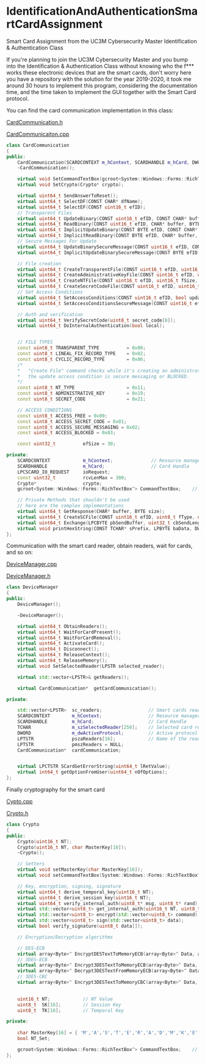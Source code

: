 # IdentificationAndAuthenticationSmartCardAssignment
Smart Card Assignment from the UC3M Cybersecurity Master Identification &amp; Authentication Class

If you're planning to join the UC3M Cybersecurity Master and you bump into the Identification &amp; Authentication Class without knowing who the f*** works these electronic devices that are the smart cards, don't worry here you have a repository with the solution for the year 2019-2020, it took me around 30 hours to implement this program, considering the documentation time, and the time taken to implement the GUI together with the Smart Card protocol.

You can find the card communication implementation in this class:

[CardCommunication.h][1]

[CardCommunicaiton.cpp][2]

```cpp
class CardCommunication
{
public:
	CardCommunication(SCARDCONTEXT m_hContext, SCARDHANDLE m_hCard, DWORD m_dwActiveProtocol);
	~CardCommunication();

	virtual void SetCommandTextBox(gcroot<System::Windows::Forms::RichTextBox^> CommandTextBox);
	virtual void SetCrypto(Crypto* crypto);

	virtual uint64_t SendAnswerToReset();
	virtual uint64_t SelectDF(CONST CHAR* dfName);
	virtual uint64_t SelectEF(CONST uint16_t efID);
	// Transparent Files
	virtual uint64_t UpdateBinary(CONST uint16_t efID, CONST CHAR* buffer, BYTE size, uint16_t offset);
	virtual uint64_t ReadBinary(CONST uint16_t efID, CHAR* buffer, BYTE size, uint16_t offset);
	virtual uint64_t ImplicitUpdateBinary(CONST BYTE efID, CONST CHAR* buffer, BYTE size, BYTE offset);
	virtual uint64_t ImplicitReadBinary(CONST BYTE efID, CHAR* buffer, BYTE size, BYTE offset);
	// Secure Messages For Update
	virtual uint64_t UpdateBinarySecureMessage(CONST uint16_t efID, CONST CHAR* buffer, BYTE size, uint16_t offset, bool encrypt);
	virtual uint64_t ImplicitUpdateBinarySecureMessage(CONST BYTE efID, CONST CHAR* buffer, BYTE size, BYTE offset, bool encrypt);

	// File creation
	virtual uint64_t CreateTransparentFile(CONST uint16_t efID, uint16_t fSize, uint8_t wConditions, uint8_t rConditions);
	virtual uint64_t CreateAdministrativeKeyFile(CONST uint16_t efID, uint16_t fSize, uint8_t rConditions);
	virtual uint64_t CreateNTFile(CONST uint16_t efID, uint16_t fSize, uint8_t wConditions, uint8_t rConditions);
	virtual uint64_t CreateSecretCodeFile(CONST uint16_t efID, uint16_t fSize, uint8_t rConditions);
	// Set Access Conditions
	virtual uint64_t SetAccessConditions(CONST uint16_t efID, bool update_access, uint8_t new_access);
	virtual uint64_t SetAccessConditionsSecureMessage(CONST uint16_t efID, bool update_access, uint8_t new_access);

	// Auth and verification
	virtual uint64_t VerifySecretCode(uint8_t secret_code[8]);
	virtual uint64_t DoInternalAuthentication(bool local);


	// FILE TYPES
	const uint8_t TRANSPARENT_TYPE			= 0x00;
	const uint8_t LINEAL_FIX_RECORD_TYPE	= 0x02;
	const uint8_t CYCLIC_RECORD_TYPE		= 0x06;
	/*
	*	"Create File" command checks while it's creating an administrative key file or a key file that
	*	the update access condition is secure messaging or BLOCKED.
	*/
	const uint8_t NT_TYPE					= 0x11;
	const uint8_t ADMINISTRATIVE_KEY		= 0x19;
	const uint8_t SECRET_CODE				= 0x21;

	// ACCESS CONDITIONS
	const uint8_t ACCESS_FREE = 0x00;
	const uint8_t ACCESS_SECRET_CODE = 0x01;
	const uint8_t ACCESS_SECURE_MESSAGING = 0x02;
	const uint8_t ACCESS_BLOCKED = 0x03;

	const uint32_t			efSize = 30;

private:
	SCARDCONTEXT			m_hContext;				 // Resource manager handle 
	SCARDHANDLE				m_hCard;				 // Card Handle
	LPCSCARD_IO_REQUEST		ioRequest;
	const uint32_t			rcvLenMax = 300;
	Crypto*					crypto;
	gcroot<System::Windows::Forms::RichTextBox^> CommandTextBox;	// Command text box to write

	// Private Methods that shouldn't be used
	// here are the complex implementations
	virtual uint64_t GetResponse(CHAR* buffer, BYTE size);
	virtual uint64_t CreateSCFile(CONST uint16_t efID, uint8_t fType, uint8_t fOptionByte, uint16_t fSize, uint8_t wConditions, uint8_t rConditions);
	virtual uint64_t Exchange(LPCBYTE pbSendBuffer, uint32_t cbSendLength, LPBYTE pbRecvBuffer, uint32_t* pcbRecvLength);
	virtual void printHexString(CONST TCHAR* sPrefix, LPBYTE baData, DWORD dataLen);
};
```

Communication with the smart card reader, obtain readers, wait for cards, and so on:

[DeviceManager.cpp][3]

[DeviceManager.h][4]

```cpp
class DeviceManager
{
public:
	DeviceManager();

	~DeviceManager();

	virtual uint64_t ObtainReaders();
	virtual uint64_t WaitForCardPresent();
	virtual uint64_t WaitForCardRemoval();
	virtual uint64_t ActivateCard();
	virtual uint64_t Disconnect();
	virtual uint64_t ReleaseContext();
	virtual uint64_t ReleaseMemory();
	virtual void SetSelectedReader(LPSTR selected_reader);

	virtual std::vector<LPSTR>& getReaders();

	virtual CardCommunication*	getCardCommunication();

private:

	std::vector<LPSTR>	sc_readers;					// Smart cards readers list
	SCARDCONTEXT		m_hContext;					// Resource manager handle 
	SCARDHANDLE			m_hCard;					// Card Handle
	TCHAR				m_szSelectedReader[256];	// Selected card reader name.
	DWORD				m_dwActiveProtocol;			// Active protocol (T=0, T=1 or undefined).
	LPTSTR				pszaReaders[16];			// Name of the readers
	LPTSTR				pmszReaders = NULL;
	CardCommunication*  cardCommunication;


	virtual LPCTSTR SCardGetErrorString(uint64_t lRetValue);
	virtual int64_t getOptionFromUser(uint64_t nOfOptions);
};
```

Finally cryptography for the smart card

[Cypto.cpp][5]

[Crypto.h][6]

```cpp
class Crypto
{
public:
	Crypto(uint16_t NT);
	Crypto(uint16_t NT, char MasterKey[16]);
	~Crypto();

	// Setters
	virtual void setMasterKey(char MasterKey[16]);
	virtual void setCommandTextBox(System::Windows::Forms::RichTextBox^ CommandTextBox);

	// Key, encryption, signing, signature
	virtual uint64_t derive_temporal_key(uint16_t NT);
	virtual uint64_t derive_session_key(uint16_t NT);
	virtual uint64_t verify_internal_auth(uint8_t* msg, uint8_t* rand);
	virtual std::vector<uint8_t> get_internal_auth(uint16_t NT, uint8_t rand[8]);
	virtual std::vector<uint8_t> encrypt(std::vector<uint8_t> command);
	virtual std::vector<uint8_t> sign(std::vector<uint8_t> data);
	virtual bool verify_signature(uint8_t data[]);

	// Encryption/Decryption algorithms

	// DES-ECB
	virtual array<Byte>^ EncryptDESTextToMemoryECB(array<Byte>^ Data, array<Byte>^ Key);
	// 3DES-ECB
	virtual array<Byte>^ Encrypt3DESTextToMemoryECB(array<Byte>^ Data, array<Byte>^ Key);
	virtual array<Byte>^ Decrypt3DESTextFromMemoryECB(array<Byte>^ Data, array<Byte>^ Key);
	// 3DES-CBC
	virtual array<Byte>^ Encrypt3DESTextToMemoryCBC(array<Byte>^ Data, array<Byte>^ Key, array<Byte>^ IV);

	
	uint16_t NT;			// NT Value
	uint8_t  SK[16];		// Session Key
	uint8_t  TK[16];		// Temporal Key

private:
	
	char MasterKey[16] = { 'M','A','S','T','E','R','A','D','M','K','E','Y','_','0','0','2' };
	bool NT_Set;

	gcroot<System::Windows::Forms::RichTextBox^> CommandTextBox;	// Command text box to write
};
```

[1]: https://github.com/Fare9/IdentificationAndAuthenticationSmartCardAssignment/blob/master/SmartCardApplication/header/CardCommunication.h
[2]: https://github.com/Fare9/IdentificationAndAuthenticationSmartCardAssignment/blob/master/SmartCardApplication/src/CardCommunication.cpp
[3]: https://github.com/Fare9/IdentificationAndAuthenticationSmartCardAssignment/blob/master/SmartCardApplication/header/DeviceManager.h
[4]: https://github.com/Fare9/IdentificationAndAuthenticationSmartCardAssignment/blob/master/SmartCardApplication/src/DeviceManager.cpp
[5]: https://github.com/Fare9/IdentificationAndAuthenticationSmartCardAssignment/blob/master/SmartCardApplication/Crypto.cpp
[6]: https://github.com/Fare9/IdentificationAndAuthenticationSmartCardAssignment/blob/master/SmartCardApplication/Crypto.h
